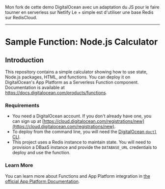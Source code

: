 Mon fork de cette demo DigitalOcean avec un adaptation du JS pour le faire tourner en serverless sur Netlify
Le + simple est d'utiliser une base Redis sur RedisCloud.

---

# Sample Function: Node.js Calculator

## Introduction

This repository contains a simple calculator showing how to use state, Node.js packages, HTML, and functions. You can deploy it on DigitalOcean's App Platform as a Serverless Function component. Documentation is available at https://docs.digitalocean.com/products/functions.

### Requirements

* You need a DigitalOcean account. If you don't already have one, you can sign up at [https://cloud.digitalocean.com/registrations/new](https://cloud.digitalocean.com/registrations/new).
* To deploy from the command line, you will need the [DigitalOcean `doctl` CLI](https://github.com/digitalocean/doctl/releases).
* This project uses a Redis instance to maintain state. You will need to provision a DBaaS instance and provide the `DATABASE_URL` credentials to deploy and use the function.

### Learn More

You can learn more about Functions and App Platform integration in [the official App Platform Documentation](https://www.digitalocean.com/docs/app-platform/).
